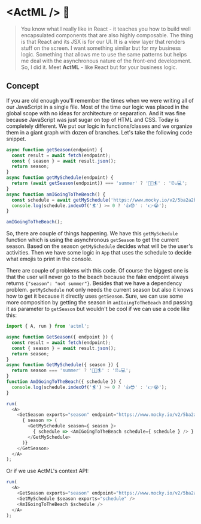 # &lt;ActML /> :rocket: <!-- omit in toc -->

> You know what I really like in React - it teaches you how to build well encapsulated components that are also highly composable. The thing is that React and its JSX is for our UI. It is a view layer that renders stuff on the screen. I want something similar but for my business logic. Something that allows me to use the same patterns but helps me deal with the asynchronous nature of the front-end development. So, I did it. Meet **ActML** - like React but for your business logic. 

## Concept

If you are old enough you'll remember the times when we were writing all of our JavaScript in a single file. Most of the time our logic was placed in the global scope with no ideas for architecture or separation. And it was fine because JavaScript was just sugar on top of HTML and CSS. Today is completely different. We put our logic in functions/classes and we organize them in a giant graph with dozen of branches. Let's take the following code snippet.

```js
async function getSeason(endpoint) {
  const result = await fetch(endpoint);
  const { season } = await result.json();
  return season;
}
async function getMySchedule(endpoint) {
  return (await getSeason(endpoint)) === 'summer' ? '🌴🍨🏄' : '⏰☕️💻';
}
async function amIGoingToTheBeach() {
  const schedule = await getMySchedule('https://www.mocky.io/v2/5ba2a2b52f00006a008d2e0d');
  console.log(schedule.indexOf('🏄') >= 0 ? '👍😎' : '👉😭');
}

amIGoingToTheBeach();
```

So, there are couple of things happening. We have this `getMySchedule` function which is using the asynchronous `getSeason` to get the current season. Based on the season `getMySchedule` decides what will be the user's activities. Then we have some logic in `App` that uses the schedule to decide what emojis to print in the console. 

There are couple of problems with this code. Of course the biggest one is that the user will never go to the beach because the fake endpoint always returns `{"season": "not summer"}`. Besides that we have a dependency problem. `getMySchedule` not only needs the current season but also it knows how to get it because it directly uses `getSeason`. Sure, we can use some more composition by getting the season in `amIGoingToTheBeach` and passing it as parameter to `getSeason` but wouldn't be cool if we can use a code like this:

```js
import { A, run } from 'actml';

async function GetSeason({ endpoint }) {
  const result = await fetch(endpoint);
  const { season } = await result.json();
  return season;
}
async function GetMySchedule({ season }) {
  return season === 'summer' ? '🌴🍨🏄' : '⏰☕️💻';
}
function AmIGoingToTheBeach({ schedule }) {
  console.log(schedule.indexOf('🏄') >= 0 ? '👍😎' : '👉😭');
}

run(
  <A>
    <GetSeason exports="season" endpoint="https://www.mocky.io/v2/5ba2a2b52f00006a008d2e0d">
      { season => (
        <GetMySchedule season={ season }>
          { schedule => <AmIGoingToTheBeach schedule={ schedule } /> }
        </GetMySchedule>
      )}
    </GetSeason>
  </A>
);
```

Or if we use ActML's context API:

```js
run(
  <A>
    <GetSeason exports="season" endpoint="https://www.mocky.io/v2/5ba2a2b52f00006a008d2e0d" />
    <GetMySchedule $season exports="schedule" />
    <AmIGoingToTheBeach $schedule />
  </A>
);
```